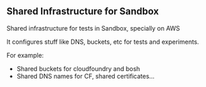 Shared Infrastructure for Sandbox
---------------------------------

Shared infrastructure for tests in Sandbox, specially on AWS

It configures stuff like DNS, buckets, etc for tests and experiments.

For example:

 * Shared buckets for cloudfoundry and bosh
 * Shared DNS names for CF, shared certificates...
